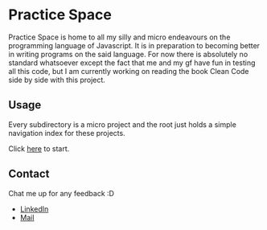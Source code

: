 # Practice Space

Practice Space is home to all my silly and micro endeavours on the programming language of Javascript. It is in preparation to becoming better in writing programs on the said language. For now there is absolutely no standard whatsoever except the fact that me and my gf have fun in testing all this code, but I am currently working on reading the book Clean Code side by side with this project. 


## Usage

Every subdirectory is a micro project and the root just holds a simple navigation index for these projects. 

Click [here](https://tonsz.github.io/happy_pract/) to start.

## Contact

Chat me up for any feedback :D

- [LinkedIn](https://www.linkedin.com/in/tmbechayda/)
- [Mail](mailto:tmestrera@gmail.com)

